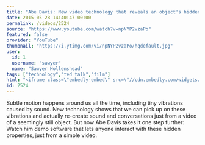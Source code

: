 ```yaml
---
title: "Abe Davis: New video technology that reveals an object's hidden properties"
date: 2015-05-28 14:40:47 00:00
permalink: /videos/2524
source: "https://www.youtube.com/watch?v=npNYP2vzaPo"
featured: false
provider: "YouTube"
thumbnail: "https://i.ytimg.com/vi/npNYP2vzaPo/hqdefault.jpg"
user:
  id: 1
  username: "sawyer"
  name: "Sawyer Hollenshead"
tags: ["technology","ted talk","film"]
html: "<iframe class=\"embedly-embed\" src=\"//cdn.embedly.com/widgets/media.html?src=https%3A%2F%2Fwww.youtube.com%2Fembed%2FnpNYP2vzaPo%3Fwmode%3Dtransparent%26feature%3Doembed&wmode=transparent&url=https%3A%2F%2Fwww.youtube.com%2Fwatch%3Fv%3DnpNYP2vzaPo&image=https%3A%2F%2Fi.ytimg.com%2Fvi%2FnpNYP2vzaPo%2Fhqdefault.jpg&key=daaebf4d9cdd46779200162d0ca86e20&type=text%2Fhtml&schema=youtube\" width=\"854\" height=\"480\" scrolling=\"no\" frameborder=\"0\" allowfullscreen></iframe>"
id: 2524
---
```


Subtle motion happens around us all the time, including tiny vibrations caused by sound. New technology shows that we can pick up on these vibrations and actually re-create sound and conversations just from a video of a seemingly still object. But now Abe Davis takes it one step further: Watch him demo software that lets anyone interact with these hidden properties, just from a simple video.
